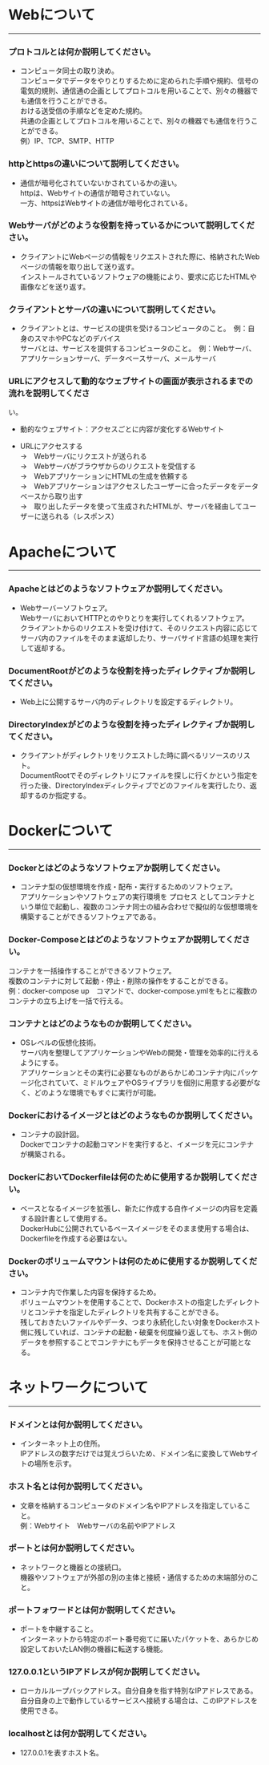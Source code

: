 # Webについて
---
### プロトコルとは何か説明してください。
- コンピュータ同士の取り決め。  
コンピュータでデータをやりとりするために定められた手順や規約、信号の電気的規則、通信通の企画としてプロトコルを用いることで、別々の機器でも通信を行うことができる。  
おける送受信の手順などを定めた規約。  
共通の企画としてプロトコルを用いることで、別々の機器でも通信を行うことができる。  
例）IP、TCP、SMTP、HTTP


### httpとhttpsの違いについて説明してください。
- 通信が暗号化されていないかされているかの違い。  
httpは、Webサイトの通信が暗号されていない。  
一方、httpsはWebサイトの通信が暗号化されている。


### Webサーバがどのような役割を持っているかについて説明してください。
- クライアントにWebページの情報をリクエストされた際に、格納されたWebページの情報を取り出して送り返す。  
インストールされているソフトウェアの機能により、要求に応じたHTMLや画像などを送り返す。


### クライアントとサーバの違いについて説明してください。
- クライアントとは、サービスの提供を受けるコンピュータのこと。　例：自身のスマホやPCなどのデバイス  
サーバとは、サービスを提供するコンピュータのこと。　例：Webサーバ、アプリケーションサーバ、データベースサーバ、メールサーバ


### URLにアクセスして動的なウェブサイトの画面が表示されるまでの流れを説明してくださ
い。
- 動的なウェブサイト：アクセスごとに内容が変化するWebサイト

- URLにアクセスする  
→　Webサーバにリクエストが送られる  
→　Webサーバがブラウザからのリクエストを受信する  
→　WebアプリケーションにHTMLの生成を依頼する  
→　Webアプリケーションはアクセスしたユーザーに合ったデータをデータベースから取り出す  
→　取り出したデータを使って生成されたHTMLが、サーバを経由してユーザーに送られる（レスポンス）




# Apacheについて
---
### Apacheとはどのようなソフトウェアか説明してください。
- Webサーバーソフトウェア。  
WebサーバにおいてHTTPとのやりとりを実行してくれるソフトウェア。  
クライアントからのリクエストを受け付けて、そのリクエスト内容に応じてサーバ内のファイルをそのまま返却したり、サーバサイド言語の処理を実行して返却する。


### DocumentRootがどのような役割を持ったディレクティブか説明してください。
- Web上に公開するサーバ内のディレクトリを設定するディレクトリ。


### DirectoryIndexがどのような役割を持ったディレクティブか説明してください。
- クライアントがディレクトリをリクエストした時に調べるリソースのリスト。  
DocumentRootでそのディレクトリにファイルを探しに行くかという指定を行った後、DirectoryIndexディレクティブでどのファイルを実行したり、返却するのか指定する。




# Dockerについて
---
### Dockerとはどのようなソフトウェアか説明してください。
- コンテナ型の仮想環境を作成・配布・実行するためのソフトウェア。  
アプリケーションやソフトウェアの実行環境を プロセス としてコンテナという単位で起動し、複数のコンテナ同士の組み合わせで擬似的な仮想環境を構築することができるソフトウェアである。


### Docker-Composeとはどのようなソフトウェアか説明してください。
コンテナを一括操作することができるソフトウェア。  
複数のコンテナに対して起動・停止・削除の操作をすることができる。  
例：docker-compose up　コマンドで、docker-compose.ymlをもとに複数のコンテナの立ち上げを一括で行える。


### コンテナとはどのようなものか説明してください。
- OSレベルの仮想化技術。  
サーバ内を整理してアプリケーションやWebの開発・管理を効率的に行えるようにする。  
アプリケーションとその実行に必要なものがあらかじめコンテナ内にパッケージ化されていて、ミドルウェアやOSライブラリを個別に用意する必要がなく、どのような環境でもすぐに実行が可能。

### Dockerにおけるイメージとはどのようなものか説明してください。
- コンテナの設計図。  
Dockerでコンテナの起動コマンドを実行すると、イメージを元にコンテナが構築される。


### DockerにおいてDockerfileは何のために使用するか説明してください。
- ベースとなるイメージを拡張し、新たに作成する自作イメージの内容を定義する設計書として使用する。  
DockerHubに公開されているベースイメージをそのまま使用する場合は、Dockerfileを作成する必要はない。


### Dockerのボリュームマウントは何のために使用するか説明してください。
- コンテナ内で作業した内容を保持するため。  
ボリュームマウントを使用することで、Dockerホストの指定したディレクトリとコンテナを指定したディレクトリを共有することができる。  
残しておきたいファイルやデータ、つまり永続化したい対象をDockerホスト側に残していれば、コンテナの起動・破棄を何度繰り返しても、ホスト側のデータを参照することでコンテナにもデータを保持させることが可能となる。




# ネットワークについて
---
### ドメインとは何か説明してください。
- インターネット上の住所。  
IPアドレスの数字だけでは覚えづらいため、ドメイン名に変換してWebサイトの場所を示す。


### ホスト名とは何か説明してください。
- 文章を格納するコンピュータのドメイン名やIPアドレスを指定していること。  
例：Webサイト　Webサーバの名前やIPアドレス


### ポートとは何か説明してください。
- ネットワークと機器との接続口。  
機器やソフトウェアが外部の別の主体と接続・通信するための末端部分のこと。


### ポートフォワードとは何か説明してください。
- ポートを中継すること。  
インターネットから特定のポート番号宛てに届いたパケットを、あらかじめ設定しておいたLAN側の機器に転送する機能。


### 127.0.0.1というIPアドレスが何か説明してください。
- ローカルループバックアドレス。自分自身を指す特別なIPアドレスである。  
自分自身の上で動作しているサービスへ接続する場合は、このIPアドレスを使用できる。


### localhostとは何か説明してください。
- 127.0.0.1を表すホスト名。


